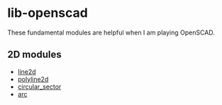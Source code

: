 # lib-openscad

These fundamental modules are helpful when I am playing OpenSCAD.

## 2D modules
- [line2d](https://openhome.cc/eGossip/OpenSCAD/lib-line2d.html)
- [polyline2d](https://openhome.cc/eGossip/OpenSCAD/lib-polyline2d.html)
- [circular_sector](https://openhome.cc/eGossip/OpenSCAD/lib-circular_sector.html)
- [arc](https://openhome.cc/eGossip/OpenSCAD/lib-arc.html)

